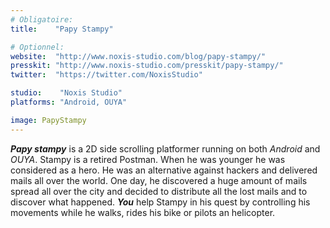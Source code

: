 ```yaml
---
# Obligatoire:
title:    "Papy Stampy"

# Optionnel:
website:  "http://www.noxis-studio.com/blog/papy-stampy/"
presskit: "http://www.noxis-studio.com/presskit/papy-stampy/"
twitter:  "https://twitter.com/NoxisStudio"

studio:    "Noxis Studio"
platforms: "Android, OUYA"

image: PapyStampy
---
```


__*Papy stampy*__ is a 2D side scrolling platformer running on both *Android* and *OUYA*.
Stampy is a retired Postman. When he was younger he was considered as a hero. He was an alternative against hackers and delivered mails all over the world.
One day, he discovered a huge amount of mails spread all over the city and decided to distribute all the lost mails and to discover what happened.
__*You*__  help Stampy in his quest by controlling his movements while he walks, rides his bike or pilots an helicopter.

